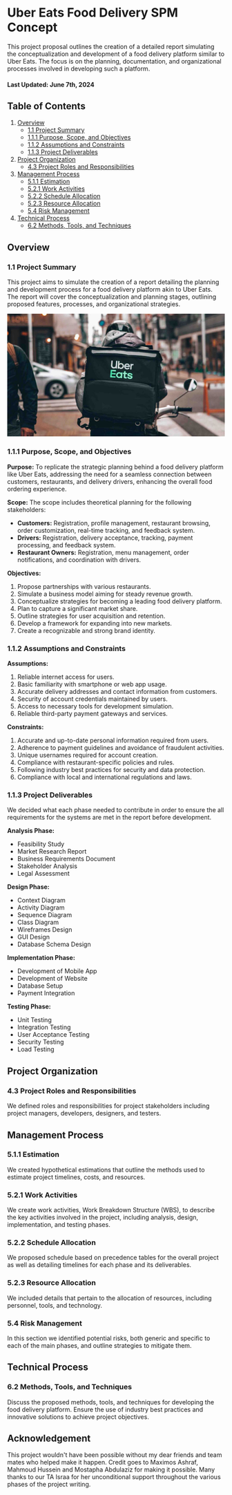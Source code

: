 # Uber Eats Food Delivery SPM Concept

This project proposal outlines the creation of a detailed report simulating the conceptualization and development of a food delivery platform similar to Uber Eats. The focus is on the planning, documentation, and organizational processes involved in developing such a platform.

#### Last Updated: June 7th, 2024

## Table of Contents

1. [Overview](#overview)
    - [1.1 Project Summary](#project-summary)
    - [1.1.1 Purpose, Scope, and Objectives](#purpose-scope-objectives)
    - [1.1.2 Assumptions and Constraints](#assumptions-constraints)
    - [1.1.3 Project Deliverables](#project-deliverables)
2. [Project Organization](#project-organization)
    - [4.3 Project Roles and Responsibilities](#project-roles-responsibilities)
3. [Management Process](#management-process)
    - [5.1.1 Estimation](#estimation)
    - [5.2.1 Work Activities](#work-activities)
    - [5.2.2 Schedule Allocation](#schedule-allocation)
    - [5.2.3 Resource Allocation](#resource-allocation)
    - [5.4 Risk Management](#risk-management)
4. [Technical Process](#technical-process)
    - [6.2 Methods, Tools, and Techniques](#methods-tools-techniques)

<a name="overview"></a>
## Overview

<a name="project-summary"></a>
### 1.1 Project Summary

This project aims to simulate the creation of a report detailing the planning and development process for a food delivery platform akin to Uber Eats. The report will cover the conceptualization and planning stages, outlining proposed features, processes, and organizational strategies.

![Screenshot](images/uber-eats.jpg)

<a name="purpose-scope-objectives"></a>
### 1.1.1 Purpose, Scope, and Objectives

**Purpose:**
To replicate the strategic planning behind a food delivery platform like Uber Eats, addressing the need for a seamless connection between customers, restaurants, and delivery drivers, enhancing the overall food ordering experience.

**Scope:**
The scope includes theoretical planning for the following stakeholders:
- **Customers:** Registration, profile management, restaurant browsing, order customization, real-time tracking, and feedback system.
- **Drivers:** Registration, delivery acceptance, tracking, payment processing, and feedback system.
- **Restaurant Owners:** Registration, menu management, order notifications, and coordination with drivers.

**Objectives:**
1. Propose partnerships with various restaurants.
2. Simulate a business model aiming for steady revenue growth.
3. Conceptualize strategies for becoming a leading food delivery platform.
4. Plan to capture a significant market share.
5. Outline strategies for user acquisition and retention.
6. Develop a framework for expanding into new markets.
7. Create a recognizable and strong brand identity.

<a name="assumptions-constraints"></a>
### 1.1.2 Assumptions and Constraints

**Assumptions:**
1. Reliable internet access for users.
2. Basic familiarity with smartphone or web app usage.
3. Accurate delivery addresses and contact information from customers.
4. Security of account credentials maintained by users.
5. Access to necessary tools for development simulation.
6. Reliable third-party payment gateways and services.

**Constraints:**
1. Accurate and up-to-date personal information required from users.
2. Adherence to payment guidelines and avoidance of fraudulent activities.
3. Unique usernames required for account creation.
4. Compliance with restaurant-specific policies and rules.
5. Following industry best practices for security and data protection.
6. Compliance with local and international regulations and laws.

<a name="project-deliverables"></a>
### 1.1.3 Project Deliverables

We decided what each phase needed to contribute in order to ensure the all requirements for the systems are met in the report before development.

**Analysis Phase:**
- Feasibility Study
- Market Research Report
- Business Requirements Document
- Stakeholder Analysis
- Legal Assessment

**Design Phase:**
- Context Diagram
- Activity Diagram
- Sequence Diagram
- Class Diagram
- Wireframes Design
- GUI Design
- Database Schema Design

**Implementation Phase:**
- Development of Mobile App
- Development of Website
- Database Setup
- Payment Integration

**Testing Phase:**
- Unit Testing
- Integration Testing
- User Acceptance Testing
- Security Testing
- Load Testing

<a name="project-organization"></a>
## Project Organization

<a name="project-roles-responsibilities"></a>
### 4.3 Project Roles and Responsibilities

We defined roles and responsibilities for project stakeholders including project managers, developers, designers, and testers.

<a name="management-process"></a>
## Management Process

<a name="estimation"></a>
### 5.1.1 Estimation

We created hypothetical estimations that outline the methods used to estimate project timelines, costs, and resources.

<a name="work-activities"></a>
### 5.2.1 Work Activities

We create work activities, Work Breakdown Structure (WBS), to describe the key activities involved in the project, including analysis, design, implementation, and testing phases.

<a name="schedule-allocation"></a>
### 5.2.2 Schedule Allocation

We proposed schedule based on precedence tables for the overall project as well as detailing timelines for each phase and its deliverables.

<a name="resource-allocation"></a>
### 5.2.3 Resource Allocation

We included details that pertain to the allocation of resources, including personnel, tools, and technology.

<a name="risk-management"></a>
### 5.4 Risk Management

In this section we identified potential risks, both generic and specific to each of the main phases, and outline strategies to mitigate them. 

<a name="technical-process"></a>
## Technical Process

<a name="methods-tools-techniques"></a>
### 6.2 Methods, Tools, and Techniques

Discuss the proposed methods, tools, and techniques for developing the food delivery platform. Ensure the use of industry best practices and innovative solutions to achieve project objectives.

## Acknowledgement

This project wouldn't have been possible without my dear friends and team mates who helped make it happen. Credit goes to Maximos Ashraf, Mahmoud Hussein and Mostapha Abdulaziz for making it possible. Many thanks to our TA Israa for her unconditional support throughout the various phases of the project writing.